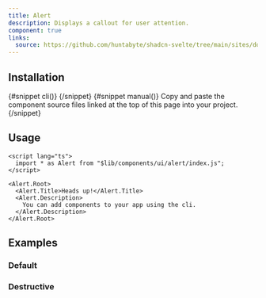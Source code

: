 ```yaml
---
title: Alert
description: Displays a callout for user attention.
component: true
links:
  source: https://github.com/huntabyte/shadcn-svelte/tree/main/sites/docs/src/lib/registry/default/ui/alert
---
```


<script>
  import { ComponentPreview, PMAddComp, Step, Steps, InstallTabs } from '$lib/components/docs';
</script>

<ComponentPreview name="alert-demo">

<div></div>

</ComponentPreview>

## Installation

<InstallTabs>
{#snippet cli()}
<PMAddComp name="alert" />
{/snippet}
{#snippet manual()}
<Steps>
<Step> Copy and paste the component source files linked at the top of this page into your project. </Step>
</Steps>
{/snippet}
</InstallTabs>

## Usage

```svelte
<script lang="ts">
  import * as Alert from "$lib/components/ui/alert/index.js";
</script>

<Alert.Root>
  <Alert.Title>Heads up!</Alert.Title>
  <Alert.Description>
    You can add components to your app using the cli.
  </Alert.Description>
</Alert.Root>
```

## Examples

### Default

<ComponentPreview name="alert-demo">

<div></div>

</ComponentPreview>

### Destructive

<ComponentPreview name="alert-destructive">

<div></div>

</ComponentPreview>
